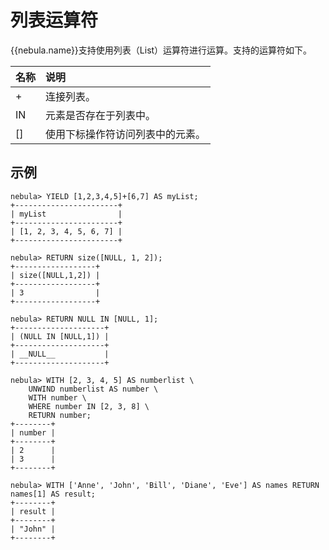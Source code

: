 # 列表运算符

{{nebula.name}}支持使用列表（List）运算符进行运算。支持的运算符如下。

| 名称     | 说明          |
|:-----    |:------------------|
| + | 连接列表。 |
| IN | 元素是否存在于列表中。 |
|[] | 使用下标操作符访问列表中的元素。|

## 示例

```ngql
nebula> YIELD [1,2,3,4,5]+[6,7] AS myList;
+-----------------------+
| myList                |
+-----------------------+
| [1, 2, 3, 4, 5, 6, 7] |
+-----------------------+

nebula> RETURN size([NULL, 1, 2]);
+------------------+
| size([NULL,1,2]) |
+------------------+
| 3                |
+------------------+

nebula> RETURN NULL IN [NULL, 1];
+--------------------+
| (NULL IN [NULL,1]) |
+--------------------+
| __NULL__           |
+--------------------+

nebula> WITH [2, 3, 4, 5] AS numberlist \
    UNWIND numberlist AS number \
    WITH number \
    WHERE number IN [2, 3, 8] \
    RETURN number;
+--------+
| number |
+--------+
| 2      |
| 3      |
+--------+

nebula> WITH ['Anne', 'John', 'Bill', 'Diane', 'Eve'] AS names RETURN names[1] AS result;
+--------+
| result |
+--------+
| "John" |
+--------+
```
